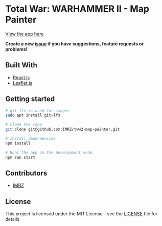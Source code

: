 # Total War: WARHAMMER II - Map Painter
[View the app here](https://imrz.github.io/tww2-map-painter/)

**Create a new [issue](https://github.com/IMRZ/tww2-map-painter/issues/new) if you have suggestions, feature requests or problems!**

## Built With
* [React.js](https://reactjs.org/)
* [Leaflet.js](https://leafletjs.com/)

## Getting started
``` bash
# git-lfs is used for images
sudo apt install git-lfs

# clone the repo
git clone git@github.com:IMRZ/tww2-map-painter.git

# Install dependencies
npm install

# Runs the app in the development mode.
npm run start
```

## Contributors
* [IMRZ](https://github.com/IMRZ)

## License
This project is licensed under the MIT License - see the [LICENSE](LICENSE.md) file for details
